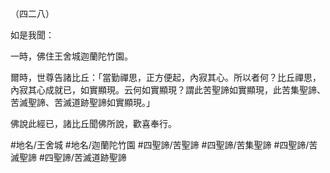 （四二八）

如是我聞：

一時，佛住王舍城迦蘭陀竹園。

爾時，世尊告諸比丘：「當勤禪思，正方便起，內寂其心。所以者何？比丘禪思，內寂其心成就已，如實顯現。云何如實顯現？謂此苦聖諦如實顯現，此苦集聖諦、苦滅聖諦、苦滅道跡聖諦如實顯現。」

佛說此經已，諸比丘聞佛所說，歡喜奉行。

#地名/王舍城
#地名/迦蘭陀竹園
#四聖諦/苦聖諦
#四聖諦/苦集聖諦
#四聖諦/苦滅聖諦
#四聖諦/苦滅道跡聖諦
